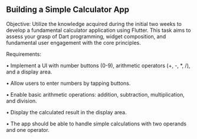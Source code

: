 ## Building a Simple Calculator App
Objective: Utilize the knowledge acquired during the initial two weeks to develop a
fundamental calculator application using Flutter. This task aims to assess your grasp of Dart
programming, widget composition, and fundamental user engagement with the core
principles.

Requirements:

• Implement a UI with number buttons (0-9), arithmetic operators (+, -, *, /), and a
display area.

• Allow users to enter numbers by tapping buttons.

• Enable basic arithmetic operations: addition, subtraction, multiplication, and
division.

• Display the calculated result in the display area.

• The app should be able to handle simple calculations with two operands and one
operator.
